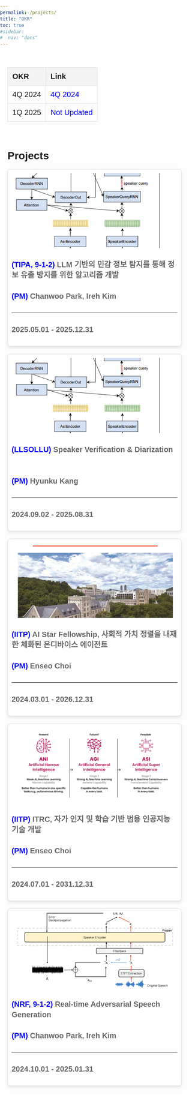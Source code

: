 ```yaml
---
permalink: /projects/
title: "OKR"
toc: true
#sidebar:
#  nav: "docs"
---
```

<html lang="en">
<head>
<meta charset="UTF-8">
<meta name="viewport" content="width=device-width, initial-scale=1.0">
<title>Projects Overview</title>
<style>
  body {
    font-family: Arial, sans-serif;
    margin: 0;
    padding: 0;
  }
  .container {
    max-width: 1200px;
    margin: auto;
    padding: 20px;
  }
  .projects-grid {
    display: grid;
    grid-template-columns: repeat(auto-fill, minmax(300px, 1fr));
    gap: 20px;
  }
  .project-card {
    background-color: white;
    border: 1px solid #ddd;
    padding: 10px;
    border-radius: 8px;
    box-shadow: 0 4px 8px rgba(0,0,0,0.1);
    display: grid;
    grid-template-rows: auto 1fr auto;
    gap: 10px;
  }
  .project-card img {
    width: 100%;
    height: 200px;
    object-fit: cover;
    border-radius: 5px;
    grid-row: 1;
  }
  .project-card h2 {
    font-size: 18px;
    color: #333;
    margin-top: 10px;
  }
  .project-card p {
    font-size: 20px;
    color: #666;
    line-height: 1.4;
    margin-top: 20px;
    font-weight: bold;
    grid-row: 2;
  }
  .blue-text {
    color: blue;
  }
  .project-card hr {
  grid-row: 3;
  width: 100%;
  margin: 0;
  }
.project-card p:last-child {
  grid-row: 4;
  align-self: end;
  }
  .okr-table {
    width: 100%;
    border-collapse: collapse;
    margin-bottom: 20px;
    font-size: 20px;
  }
  .okr-table th, .okr-table td {
    border: 1px solid #ddd;
    padding: 12px;
    text-align: left;
  }
  .okr-table th {
    background-color: #f4f4f4;
    font-weight: bold;
  }
  .okr-table a {
    color: blue;
    text-decoration: none;
  }
  .okr-table a:hover {
    text-decoration: underline;
  }
</style>
</head>
<body>
<div class="container">
  <!-- OKR Table -->
  <table class="okr-table">
    <tr>
      <th>OKR</th>
      <th>Link</th>
    </tr>
    <tr>
      <td>4Q 2024</td>
      <td><a href="https://docs.google.com/spreadsheets/d/1U2NOStfZAYv_JFSqhG1v_Di8rl1TE101bqefWPKfuiI/edit?gid=1476668900#gid=1476668900" target="_blank">4Q 2024</a></td>
    </tr>
    <tr>
      <td>1Q 2025</td>
      <td><a href="https://docs.google.com/spreadsheets/d/1U2NOStfZAYv_JFSqhG1v_Di8rl1TE101bqefWPKfuiI/edit?gid=1476668900#gid=1476668900" target="_blank">Not Updated</a></td>
    </tr>
    <!-- OKR 행 추가 -->
  </table><br>
  <h1>Projects</h1>
  <div class="projects-grid">
      <div class="project-card">
      <img src="../assets/images/projects/Diarization.PNG" alt="Project 1">
      <p>
        <span class="blue-text">(TIPA, 9-1-2)</span> LLM 기반의 민감 정보 탐지를 통해 정보 유출 방지를 위한 알고리즘 개발<br><br>
        <span class="blue-text">(PM)</span> Chanwoo Park, Ireh Kim
      </p><hr>
      <p>2025.05.01 - 2025.12.31</p>
    </div>
    <div class="project-card">
      <img src="../assets/images/projects/Diarization.PNG" alt="Project 2">
      <p>
        <span class="blue-text">(LLSOLLU)</span> Speaker Verification & Diarization<br><br><br>
        <span class="blue-text">(PM)</span> Hyunku Kang
      </p><hr>
      <p>2024.09.02 - 2025.08.31</p>
    </div>
        <div class="project-card">
      <img src="../assets/images/projects/starfellowship.PNG" alt="Project 3">
      <p>
        <span class="blue-text">(IITP)</span> AI Star Fellowship, 사회적 가치 정렬을 내재한 체화된 온디바이스 에이전트 <br><br>
        <span class="blue-text">(PM)</span> Enseo Choi
      </p><hr>
      <p>2024.03.01 - 2026.12.31</p>
    </div>
    <div class="project-card">
      <img src="../assets/images/projects/agi.png" alt="Project 2">
      <p>
        <span class="blue-text">(IITP)</span> ITRC, 자가 인지 및 학습 기반 범용 인공지능 기술 개발 <br><br>
        <span class="blue-text">(PM)</span> Enseo Choi
      </p><hr>
      <p>2024.07.01 - 2031.12.31</p>
    </div>
        <div class="project-card">
      <img src="../assets/images/projects/9-1-2_DidimDol.png" alt="Project 3">
      <p>
        <span class="blue-text">(NRF, 9-1-2)</span> Real-time Adversarial Speech Generation <br><br>
        <span class="blue-text">(PM)</span> Chanwoo Park, Ireh Kim
      </p><hr>
      <p>2024.10.01 - 2025.01.31</p>
    </div>
    <!-- 프로젝트 카드 추가 -->
  </div>
</div>
</body>
</html>


